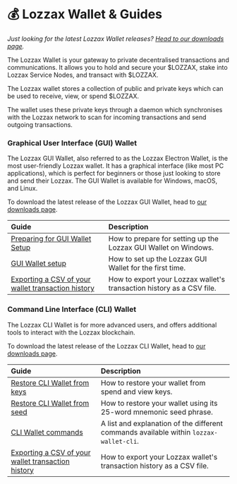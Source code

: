 # 💰 Lozzax Wallet & Guides

_Just looking for the latest Lozzax Wallet releases?_ [_Head to our downloads page_](https://github.com/lozzax/lozzax-electron-gui-wallet/releases)_._

The Lozzax Wallet is your gateway to private decentralised transactions and communications. It allows you to hold and secure your $LOZZAX, stake into Lozzax Service Nodes, and transact with $LOZZAX.

The Lozzax wallet stores a collection of public and private keys which can be used to receive, view, or spend $LOZZAX.

The wallet uses these private keys through a daemon which synchronises with the Lozzax network to scan for incoming transactions and send outgoing transactions.

### Graphical User Interface \(GUI\) Wallet

The Lozzax GUI Wallet, also referred to as the Lozzax Electron Wallet, is the most user-friendly Lozzax wallet. It has a graphical interface \(like most PC applications\), which is perfect for beginners or those just looking to store and send their Lozzax. The GUI Wallet is available for Windows, macOS, and Linux. 

To download the latest release of the Lozzax GUI Wallet, head to [our downloads page](https://docs.lozzax.xyz/downloads).

| Guide | Description |
| :--- | :--- |
| [Preparing for GUI Wallet Setup](preparing-for-gui-wallet-setup-windows.md) | How to prepare for setting up the Lozzax GUI Wallet on Windows. |
| [GUI Wallet setup](gui-wallet-setup.md) | How to set up the Lozzax GUI Wallet for the first time. |
| [Exporting a CSV of your wallet transaction history](exporting-a-csv-of-your-wallet-transaction-history.md) | How to export your Lozzax wallet's transaction history as a CSV file.                 |

### Command Line Interface \(CLI\) Wallet

The Lozzax CLI Wallet is for more advanced users, and offers additional tools to interact with the Lozzax blockchain.

To download the latest release of the Lozzax CLI Wallet, head to [our downloads page](https://docs.lozzax.xyz/downloads).

| Guide | Description |
| :--- | :--- |
| [Restore CLI Wallet from keys](restore-cli-from-keys.md) | How to restore your wallet from spend and view keys. |
| [Restore CLI Wallet from seed](restore-cli-from-seed.md) | How to restore your wallet using its 25-word mnemonic seed phrase. |
| [CLI Wallet commands](../Wallets/CliWallet/WalletCommands.md) | A list and explanation of the different commands available within `lozzax-wallet-cli`. |
| [Exporting a CSV of your wallet transaction history](exporting-a-csv-of-your-wallet-transaction-history.md) | How to export your Lozzax wallet's transaction history as a CSV file.                                                   |

